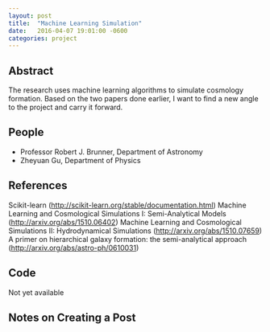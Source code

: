 ```yaml
---
layout: post
title:  "Machine Learning Simulation"
date:   2016-04-07 19:01:00 -0600
categories: project
---
```

## Abstract

The research uses machine learning algorithms to simulate cosmology formation. Based on the two papers done earlier, I want to find a new angle to the project and carry it forward.

## People

* Professor Robert J. Brunner, Department of Astronomy 
* Zheyuan Gu, Department of Physics

## References

Scikit-learn (http://scikit-learn.org/stable/documentation.html)
Machine Learning and Cosmological Simulations I: Semi-Analytical Models (http://arxiv.org/abs/1510.06402)
Machine Learning and Cosmological Simulations II: Hydrodynamical Simulations (http://arxiv.org/abs/1510.07659)
A primer on hierarchical galaxy formation: the semi-analytical approach (http://arxiv.org/abs/astro-ph/0610031)

## Code

Not yet available

## Notes on Creating a Post
